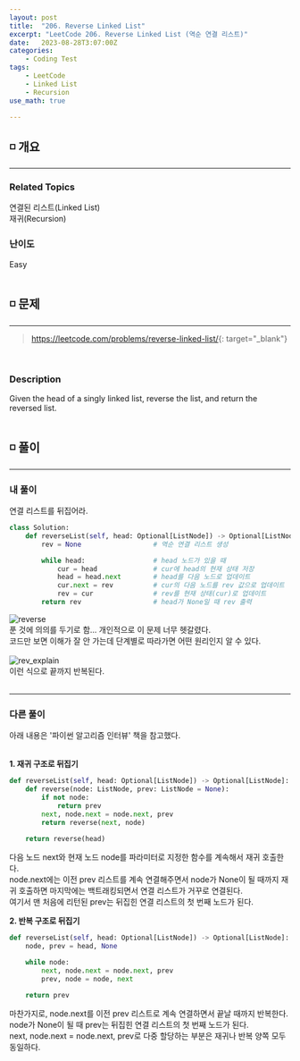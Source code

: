 ```yaml
---
layout: post
title:  "206. Reverse Linked List"
excerpt: "LeetCode 206. Reverse Linked List (역순 연결 리스트)"
date:   2023-08-28T3:07:00Z
categories:
    - Coding Test
tags:
    - LeetCode
    - Linked List
    - Recursion
use_math: true

---
```


## ◽ 개요
---
### Related Topics
연결된 리스트(Linked List)   
재귀(Recursion)  


### 난이도 
Easy
<br/><br/>

## ◽ 문제
---
> <https://leetcode.com/problems/reverse-linked-list/>{: target="_blank"}
<br/>

### Description
Given the head of a singly linked list, reverse the list, and return the reversed list.
<br/><br/>

## ◽ 풀이
---
### 내 풀이
연결 리스트를 뒤집어라.  

```python
class Solution:
    def reverseList(self, head: Optional[ListNode]) -> Optional[ListNode]:
        rev = None                  # 역순 연결 리스트 생성

        while head:                 # head 노드가 있을 때
            cur = head              # cur에 head의 현재 상태 저장
            head = head.next        # head를 다음 노드로 업데이트
            cur.next = rev          # cur의 다음 노드를 rev 값으로 업데이트
            rev = cur               # rev를 현재 상태(cur)로 업데이트
        return rev                  # head가 None일 때 rev 출력
```
![reverse](https://github.com/SubinJin98/SubinJin98.github.io/assets/116137904/396bd013-81b4-41a0-8f13-26d791a4933a)  
푼 것에 의의를 두기로 함... 개인적으로 이 문제 너무 헷갈렸다.  
코드만 보면 이해가 잘 안 가는데 단계별로 따라가면 어떤 원리인지 알 수 있다.  
<br/>
![rev_explain](https://github.com/SubinJin98/SubinJin98.github.io/assets/116137904/210a1d62-756c-4cb8-912f-344286757b58)  
이런 식으로 끝까지 반복된다.  
<br/>

---
### 다른 풀이
아래 내용은 '파이썬 알고리즘 인터뷰' 책을 참고했다.  
<br/>

**1. 재귀 구조로 뒤집기**  

```python
def reverseList(self, head: Optional[ListNode]) -> Optional[ListNode]:
    def reverse(node: ListNode, prev: ListNode = None):
        if not node:
            return prev
        next, node.next = node.next, prev
        return reverse(next, node)
    
    return reverse(head)
```

다음 노드 next와 현재 노드 node를 파라미터로 지정한 함수를 계속해서 재귀 호출한다.  
node.next에는 이전 prev 리스트를 계속 연결해주면서 node가 None이 될 때까지 재귀 호출하면 마지막에는 백트래킹되면서 연결 리스트가 거꾸로 연결된다.  
여기서 맨 처음에 리턴된 prev는 뒤집힌 연결 리스트의 첫 번째 노드가 된다.  

**2. 반복 구조로 뒤집기**  

```python
def reverseList(self, head: Optional[ListNode]) -> Optional[ListNode]:
    node, prev = head, None

    while node:
        next, node.next = node.next, prev
        prev, node = node, next
    
    return prev
```

마찬가지로, node.next를 이전 prev 리스트로 계속 연결하면서 끝날 때까지 반복한다.  
node가 None이 될 때 prev는 뒤집힌 연결 리스트의 첫 번째 노드가 된다.  
next, node.next = node.next, prev로 다중 할당하는 부분은 재귀나 반복 양쪽 모두 동일하다.
